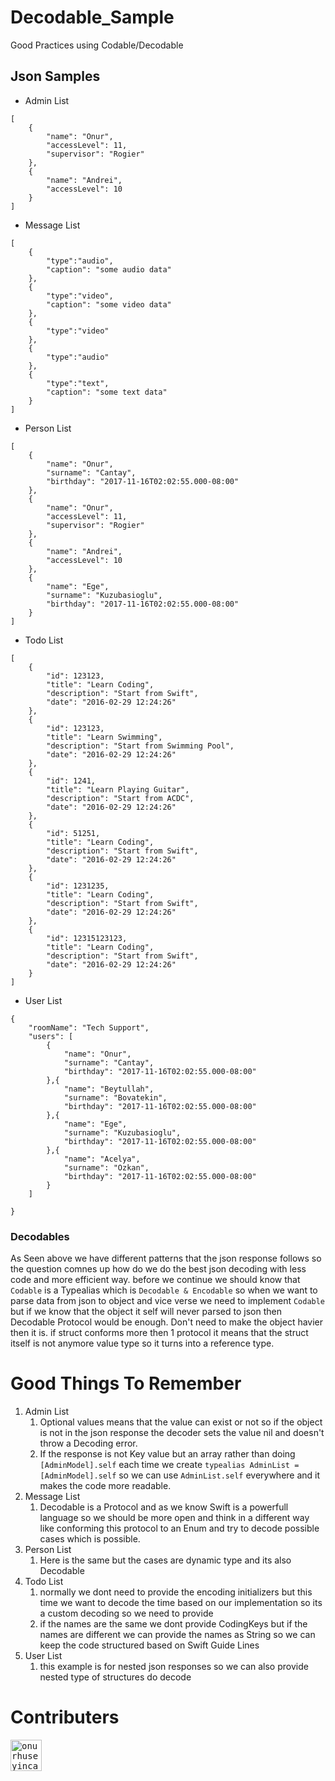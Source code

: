 # Decodable_Sample
Good Practices using Codable/Decodable

## Json Samples
* Admin List
```
[
    {
        "name": "Onur",
        "accessLevel": 11,
        "supervisor": "Rogier"
    },
    {
        "name": "Andrei",
        "accessLevel": 10
    }
]
```

* Message List

```
[
    {
        "type":"audio",
        "caption": "some audio data"
    },
    {
        "type":"video",
        "caption": "some video data"
    },
    {
        "type":"video"
    },
    {
        "type":"audio"
    },
    {
        "type":"text",
        "caption": "some text data"
    }
]
```

* Person List

```
[
    {
        "name": "Onur",
        "surname": "Cantay",
        "birthday": "2017-11-16T02:02:55.000-08:00"
    },
    {
        "name": "Onur",
        "accessLevel": 11,
        "supervisor": "Rogier"
    },
    {
        "name": "Andrei",
        "accessLevel": 10
    },
    {
        "name": "Ege",
        "surname": "Kuzubasioglu",
        "birthday": "2017-11-16T02:02:55.000-08:00"
    }
]
```
* Todo List
```
[
    {
        "id": 123123,
        "title": "Learn Coding",
        "description": "Start from Swift",
        "date": "2016-02-29 12:24:26"
    },
    {
        "id": 123123,
        "title": "Learn Swimming",
        "description": "Start from Swimming Pool",
        "date": "2016-02-29 12:24:26"
    },
    {
        "id": 1241,
        "title": "Learn Playing Guitar",
        "description": "Start from ACDC",
        "date": "2016-02-29 12:24:26"
    },
    {
        "id": 51251,
        "title": "Learn Coding",
        "description": "Start from Swift",
        "date": "2016-02-29 12:24:26"
    },
    {
        "id": 1231235,
        "title": "Learn Coding",
        "description": "Start from Swift",
        "date": "2016-02-29 12:24:26"
    },
    {
        "id": 12315123123,
        "title": "Learn Coding",
        "description": "Start from Swift",
        "date": "2016-02-29 12:24:26"
    }
]
```
* User List
```
{
    "roomName": "Tech Support",
    "users": [
        {
            "name": "Onur",
            "surname": "Cantay",
            "birthday": "2017-11-16T02:02:55.000-08:00"
        },{
            "name": "Beytullah",
            "surname": "Bovatekin",
            "birthday": "2017-11-16T02:02:55.000-08:00"
        },{
            "name": "Ege",
            "surname": "Kuzubasioglu",
            "birthday": "2017-11-16T02:02:55.000-08:00"
        },{
            "name": "Acelya",
            "surname": "Ozkan",
            "birthday": "2017-11-16T02:02:55.000-08:00"
        }
    ]

}
```
### Decodables
As Seen above we have different patterns that the json response follows so the question comnes up how do we do the best json decoding with less code and more efficient way.
before we continue we should know that `Codable` is a Typealias which is `Decodable & Encodable` so when we want to parse data from json to object and vice verse we need to implement `Codable` but if we know that the object it self will never parsed to json then Decodable Protocol would be enough.
Don't need to make the object havier then it is. if struct conforms more then 1 protocol it means that the struct itself is not anymore value type so it turns into a reference type.

# Good Things To Remember
1. Admin List
    1. Optional values means that the value can exist or not so if the object is not in the json response the decoder sets the value nil and doesn't throw a Decoding error.
    2. If the response is not Key value but an array rather than doing `[AdminModel].self` each time we create `typealias AdminList = [AdminModel].self` so we can use `AdminList.self` everywhere and it makes the code more readable.
2. Message List
    1. Decodable is a Protocol and as we know Swift is a powerfull language so we should be more open and think in a different way like conforming this protocol to an Enum and try to decode possible cases which is possible.
3. Person List
    1. Here is the same but the cases are dynamic type and its also Decodable
4. Todo List
    1. normally we dont need to provide the encoding initializers but this time we want to decode the time based on our implementation so its a custom decoding so we need to provide
    2. if the names are the same we dont provide CodingKeys but if the names are different we can provide the names as String so we can keep the code structured based on Swift Guide Lines
5. User List
    1. this example is for nested json responses so we can also provide nested type of structures do decode

# Contributers
[<kbd>
<img width="50" alt="onurhuseyincantay" src="https://avatars0.githubusercontent.com/u/24936965?s=460&v=4">
</kbd>](https://github.com/onurhuseyincantay)
